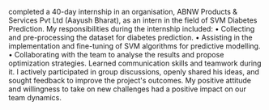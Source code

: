 completed a 40-day internship in an organisation, ABNW Products & Services Pvt Ltd (Aayush Bharat), as an intern in the field of SVM Diabetes Prediction. My responsibilities during the internship included:
•⁠  ⁠Collecting and pre-processing the dataset for diabetes prediction.
•⁠  ⁠Assisting in the implementation and fine-tuning of SVM algorithms for predictive modelling.
•⁠  ⁠Collaborating with the team to analyse the results and propose optimization strategies.
Learned communication skills and teamwork during it. I actively participated in group discussions, openly shared his ideas, and sought feedback to improve the project's outcomes. My positive attitude and willingness to take on new challenges had a positive impact on our team dynamics.
